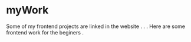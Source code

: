 # myWork
Some of my frontend projects are linked in the website . . .
Here are some frontend work for the beginers .

